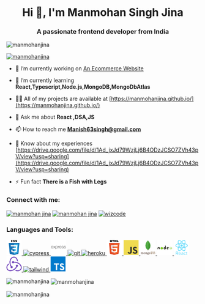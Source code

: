 <h1 align="center">Hi 👋, I'm Manmohan Singh Jina</h1>
<h3 align="center">A passionate frontend developer from India</h3>

<p align="left"> <img src="https://komarev.com/ghpvc/?username=manmohanjina&label=Profile%20views&color=0e75b6&style=flat" alt="manmohanjina" /> </p>

<p align="left"> <a href="https://github.com/ryo-ma/github-profile-trophy"><img src="https://github-profile-trophy.vercel.app/?username=manmohanjina" alt="manmohanjina" /></a> </p>

- 🔭 I’m currently working on [An Ecommerce Website](https://jolly-cat-2cb8fa.netlify.app/)

- 🌱 I’m currently learning **React,Typescript,Node.js,MongoDB,MongoDbAtlas**

- 👨‍💻 All of my projects are available at [https://manmohanjina.github.io/](https://manmohanjina.github.io/)

- 💬 Ask me about **React ,DSA,JS**

- 📫 How to reach me **Manish63singh@gmail.com**

- 📄 Know about my experiences [https://drive.google.com/file/d/1Ad_jxJd79WzjLj6B4ODzJCSO7ZVh43pV/view?usp=sharing](https://drive.google.com/file/d/1Ad_jxJd79WzjLj6B4ODzJCSO7ZVh43pV/view?usp=sharing)

- ⚡ Fun fact **There is a Fish with Legs**

<h3 align="left">Connect with me:</h3>
<p align="left">
<a href="https://linkedin.com/in/manmohan jina" target="blank"><img align="center" src="https://raw.githubusercontent.com/rahuldkjain/github-profile-readme-generator/master/src/images/icons/Social/linked-in-alt.svg" alt="manmohan jina" height="30" width="40" /></a>
<a href="https://codesandbox.com/manmohan jina" target="blank"><img align="center" src="https://raw.githubusercontent.com/rahuldkjain/github-profile-readme-generator/master/src/images/icons/Social/codesandbox.svg" alt="manmohan jina" height="30" width="40" /></a>
<a href="https://www.leetcode.com/wizcode" target="blank"><img align="center" src="https://raw.githubusercontent.com/rahuldkjain/github-profile-readme-generator/master/src/images/icons/Social/leet-code.svg" alt="wizcode" height="30" width="40" /></a>
</p>

<h3 align="left">Languages and Tools:</h3>
<p align="left"> <a href="https://www.w3schools.com/css/" target="_blank" rel="noreferrer"> <img src="https://raw.githubusercontent.com/devicons/devicon/master/icons/css3/css3-original-wordmark.svg" alt="css3" width="40" height="40"/> </a> <a href="https://www.cypress.io" target="_blank" rel="noreferrer"> <img src="https://raw.githubusercontent.com/simple-icons/simple-icons/6e46ec1fc23b60c8fd0d2f2ff46db82e16dbd75f/icons/cypress.svg" alt="cypress" width="40" height="40"/> </a> <a href="https://expressjs.com" target="_blank" rel="noreferrer"> <img src="https://raw.githubusercontent.com/devicons/devicon/master/icons/express/express-original-wordmark.svg" alt="express" width="40" height="40"/> </a> <a href="https://git-scm.com/" target="_blank" rel="noreferrer"> <img src="https://www.vectorlogo.zone/logos/git-scm/git-scm-icon.svg" alt="git" width="40" height="40"/> </a> <a href="https://heroku.com" target="_blank" rel="noreferrer"> <img src="https://www.vectorlogo.zone/logos/heroku/heroku-icon.svg" alt="heroku" width="40" height="40"/> </a> <a href="https://www.w3.org/html/" target="_blank" rel="noreferrer"> <img src="https://raw.githubusercontent.com/devicons/devicon/master/icons/html5/html5-original-wordmark.svg" alt="html5" width="40" height="40"/> </a> <a href="https://developer.mozilla.org/en-US/docs/Web/JavaScript" target="_blank" rel="noreferrer"> <img src="https://raw.githubusercontent.com/devicons/devicon/master/icons/javascript/javascript-original.svg" alt="javascript" width="40" height="40"/> </a> <a href="https://www.mongodb.com/" target="_blank" rel="noreferrer"> <img src="https://raw.githubusercontent.com/devicons/devicon/master/icons/mongodb/mongodb-original-wordmark.svg" alt="mongodb" width="40" height="40"/> </a> <a href="https://nodejs.org" target="_blank" rel="noreferrer"> <img src="https://raw.githubusercontent.com/devicons/devicon/master/icons/nodejs/nodejs-original-wordmark.svg" alt="nodejs" width="40" height="40"/> </a> <a href="https://reactjs.org/" target="_blank" rel="noreferrer"> <img src="https://raw.githubusercontent.com/devicons/devicon/master/icons/react/react-original-wordmark.svg" alt="react" width="40" height="40"/> </a> <a href="https://redux.js.org" target="_blank" rel="noreferrer"> <img src="https://raw.githubusercontent.com/devicons/devicon/master/icons/redux/redux-original.svg" alt="redux" width="40" height="40"/> </a> <a href="https://tailwindcss.com/" target="_blank" rel="noreferrer"> <img src="https://www.vectorlogo.zone/logos/tailwindcss/tailwindcss-icon.svg" alt="tailwind" width="40" height="40"/> </a> <a href="https://www.typescriptlang.org/" target="_blank" rel="noreferrer"> <img src="https://raw.githubusercontent.com/devicons/devicon/master/icons/typescript/typescript-original.svg" alt="typescript" width="40" height="40"/> </a> </p>

<p><img align="left" src="https://github-readme-stats.vercel.app/api/top-langs?username=manmohanjina&show_icons=true&locale=en&layout=compact" alt="manmohanjina" /></p>

<p>&nbsp;<img align="center" src="https://github-readme-stats.vercel.app/api?username=manmohanjina&show_icons=true&locale=en" alt="manmohanjina" /></p>

<p><img align="center" src="https://github-readme-streak-stats.herokuapp.com/?user=manmohanjina&" alt="manmohanjina" /></p>
